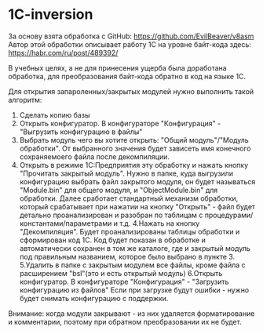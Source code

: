 # 1C-inversion

За основу взята обработка с GitHub:
https://github.com/EvilBeaver/v8asm
Автор этой обработки описывает работу 1С на уровне байт-кода здесь:
https://habr.com/ru/post/489392/

В учебных целях, а не для принесения ущерба была доработана обработка, для преобразования байт-кода обратно в код на языке 1С.

Для открытия запароленных/закрытых модулей нужно выполнить такой алгоритм:
1. Сделать копию базы
2. Открыть конфигуратор. В конфигураторе "Конфигурация" - "Выгрузить конфигурацию в файлы"
3. Выбрать модуль чего вы хотите открыть: "Общий модуль"/"Модуль обработки". От выбранного значения будет зависеть имя конечного сохраняемоего файла после декомпиляции.
3. Открыть в режиме 1С:Предприятия эту обработку и нажать кнопку "Прочитать закрытый модуль".
Нужно в папке, куда выгрузили конфигурацию выбрать файл закрытого модуля, он будет называться "Module.bin" для общего модуля, и "ObjectModule.bin" для обработки.
Далее сработает стандартный механизм обработки, который срабатывает при нажатии на кнопку "Открыть" - файл будет детально проанализирован и разобран по таблицам с процедурами/константами/параметрами и т.д.
4.Нажать на кнопку "Декомпиляция". Будет проанализированы таблицы обработки и сформирован код 1С. Код будет показан в обработке и автоматически сохранен в том же каталоге, где и закрытый модуль под правильным названием, которое было выбрано в пункте 3.
5.Удалить в папке с закрытым модулем все файлы, кроме файла с расширением "bsl"(это и есть открытый модуль)
6.Открыть конфигуратор. В конфигураторе "Конфигурация" - "Загрузить конфигурацию из файлов"
Если при загрузке будут ошибки - нужно будет снимать конфигурацию с поддержки.

Внимание: когда модули закрывают - из них удаляется форматирование и комментарии, поэтому при обратном преобразовании их не будет.
